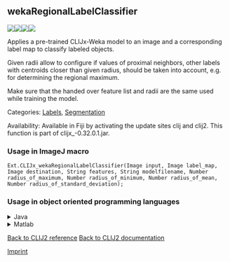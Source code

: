 ## wekaRegionalLabelClassifier
<img src="images/mini_empty_logo.png"/><img src="images/mini_empty_logo.png"/><img src="images/mini_clijx_logo.png"/><img src="images/mini_empty_logo.png"/>

Applies a pre-trained CLIJx-Weka model to an image and a corresponding label map to classify labeled objects.

Given radii allow to configure if values of proximal neighbors, other labels with centroids closer 
than given radius, should be taken into account, e.g. for determining the regional maximum.

Make sure that the handed over feature list and radii are the same used while training the model.

Categories: [Labels](https://clij.github.io/clij2-docs/reference__label), [Segmentation](https://clij.github.io/clij2-docs/reference__segmentation)

Availability: Available in Fiji by activating the update sites clij and clij2.
This function is part of clijx_-0.32.0.1.jar.

### Usage in ImageJ macro
```
Ext.CLIJx_wekaRegionalLabelClassifier(Image input, Image label_map, Image destination, String features, String modelfilename, Number radius_of_maximum, Number radius_of_minimum, Number radius_of_mean, Number radius_of_standard_deviation);
```


### Usage in object oriented programming languages



<details>

<summary>
Java
</summary>
<pre class="highlight">// init CLIJ and GPU
import net.haesleinhuepf.clijx.CLIJx;
import net.haesleinhuepf.clij.clearcl.ClearCLBuffer;
CLIJx clijx = CLIJx.getInstance();

// get input parameters
ClearCLBuffer input = clijx.push(inputImagePlus);
ClearCLBuffer label_map = clijx.push(label_mapImagePlus);
destination = clijx.create(input);
int radius_of_maximum = 10;
int radius_of_minimum = 20;
int radius_of_mean = 30;
int radius_of_standard_deviation = 40;
</pre>

<pre class="highlight">
// Execute operation on GPU
clijx.wekaRegionalLabelClassifier(input, label_map, destination, features, modelfilename, radius_of_maximum, radius_of_minimum, radius_of_mean, radius_of_standard_deviation);
</pre>

<pre class="highlight">
// show result
destinationImagePlus = clijx.pull(destination);
destinationImagePlus.show();

// cleanup memory on GPU
clijx.release(input);
clijx.release(label_map);
clijx.release(destination);
</pre>

</details>



<details>

<summary>
Matlab
</summary>
<pre class="highlight">% init CLIJ and GPU
clijx = init_clatlabx();

% get input parameters
input = clijx.pushMat(input_matrix);
label_map = clijx.pushMat(label_map_matrix);
destination = clijx.create(input);
radius_of_maximum = 10;
radius_of_minimum = 20;
radius_of_mean = 30;
radius_of_standard_deviation = 40;
</pre>

<pre class="highlight">
% Execute operation on GPU
clijx.wekaRegionalLabelClassifier(input, label_map, destination, features, modelfilename, radius_of_maximum, radius_of_minimum, radius_of_mean, radius_of_standard_deviation);
</pre>

<pre class="highlight">
% show result
destination = clijx.pullMat(destination)

% cleanup memory on GPU
clijx.release(input);
clijx.release(label_map);
clijx.release(destination);
</pre>

</details>



[Back to CLIJ2 reference](https://clij.github.io/clij2-docs/reference)
[Back to CLIJ2 documentation](https://clij.github.io/clij2-docs)

[Imprint](https://clij.github.io/imprint)
